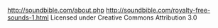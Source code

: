 http://soundbible.com/about.php
http://soundbible.com/royalty-free-sounds-1.html
Licensed under Creative Commons Attribution 3.0
